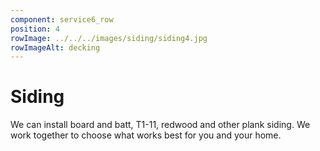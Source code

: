 ```yaml
---
component: service6_row
position: 4
rowImage: ../../../images/siding/siding4.jpg
rowImageAlt: decking
---
```

#  Siding

We can install board and batt, T1-11, redwood and other plank siding. We work together to choose what works best for you and your home. 
